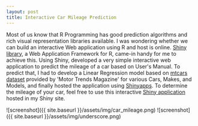 ```yaml
---
layout: post
title: Interactive Car Mileage Prediction
---
```


Most of us know that R Programming has good prediction algorithms and rich visual representation libraries available. I was wondering whether we can build an interactive Web application using R and host is online. [Shiny library](https://cran.r-project.org/web/packages/shiny/shiny.pdf), a Web Application Framework for R, came-in handy for me to achieve this. Using Shiny, developed a very simple interactive web application to predict the mileage of a car based on User's Manual. To predict that, I had to develop a Linear Regression model based on [mtcars dataset](https://stat.ethz.ch/R-manual/R-patched/library/datasets/html/mtcars.html) provided by 'Motor Trends Magazine' for various Cars, Makes, and Models, and finally hosted the application using [Shinyapps](https://www.shinyapps.io/). To determine the mileage of your car, feel free to use this interactive [Shiny application](https://socrates.shinyapps.io/CarMileagePredictor/) hosted in my Shiny site.
<br>


![screenshot]({{ site.baseurl }}/assets/img/car_mileage.png)
![screenshot]({{ site.baseurl }}/assets/img/underscore.png)
